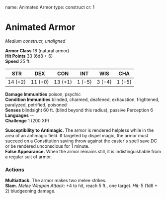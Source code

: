 name: Animated Armor
type: construct
cr: 1

# Animated Armor 
_Medium construct, unaligned_

**Armor Class** 18 (natural armor)    
**Hit Points** 33 (6d8 + 6)    
**Speed** 25 ft. 

| STR      | DEX     | CON      | INT     | WIS     | CHA     |
|----------|---------|----------|---------|---------|---------|
| 14 (+2)  | 11 (+0) | 13 (+1)  | 1 (-5)  | 3 (-4)  | 1 (-5)  |

**Damage Immunities** poison, psychic    
**Condition Immunities** blinded, charmed, deafened, exhaustion, frightened, paralyzed, petrified, poisoned    
**Senses** blindsight 60 ft. (blind beyond this radius), passive Perception 6    
**Languages** --    
**Challenge** 1 (200 XP) 

**Susceptibility to Antimagic.** The armor is rendered helpless while in the area of an antimagic field. If targeted by dispel magic, the armor must succeed on a Constitution saving throw against the caster's spell save DC or be rendered unconscious for 1 minute.    
**False Appearance.** When the armor remains still, it is indistinguishable from a regular suit of armor. 

### Actions 
**Multiattack.** The armor makes two melee strikes.    
**Slam.** _Melee Weapon Attack:_ +4 to hit, reach 5 ft., one target. _Hit:_ 5 (1d6 + 2) bludgeoning damage.
